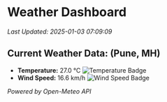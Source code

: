
# Weather Dashboard

_Last Updated: 2025-01-03 07:09:09_

## Current Weather Data: (Pune, MH)
- **Temperature:** 27.0 °C ![Temperature Badge](https://img.shields.io/badge/Temperature-Medium%20Temp-green)
- **Wind Speed:** 16.6 km/h ![Wind Speed Badge](https://img.shields.io/badge/Wind%20Speed-Low%20Wind-blue)

*Powered by Open-Meteo API*
